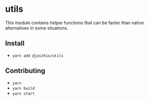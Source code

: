 # utils

This module contains helper functions that can be faster than native alternatives in some situations.

## Install

- `yarn add @jaszhix/utils`

## Contributing

- `yarn`
- `yarn build`
- `yarn start`
